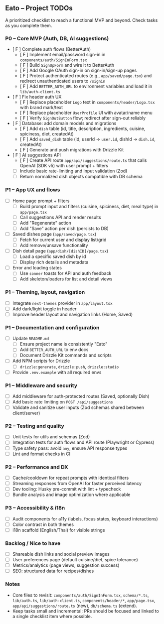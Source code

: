 ## Eato – Project TODOs

A prioritized checklist to reach a functional MVP and beyond. Check tasks as you complete them.

### P0 – Core MVP (Auth, DB, AI suggestions)

- [ F ] Complete auth flows (BetterAuth)
  - [ F ] Implement email/password sign-in in `components/auth/SignInForm.tsx`
  - [ F ] Build `SignUpForm` and wire it to BetterAuth
  - [ F ] Add Google OAuth sign-in on sign-in/sign-up pages
  - [ F ] Protect authenticated routes (e.g., `app/saved/page.tsx`) and redirect unauthenticated users to `/signin`
  - [ F ] Add `BETTER_AUTH_URL` to environment variables and load it in `lib/auth-client.ts`
- [ F ] Fix header auth UX
  - [ F ] Replace placeholder `Logo` text in `components/header/Logo.tsx` with brand mark/text
  - [ F ] Replace placeholder `UserProfile` UI with avatar/name menu
  - [ F ] Verify `SignOutButton` flow; redirect after sign-out reliably
- [ F ] Database: add domain models and migrations
  - [ F ] Add `dish` table (id, title, description, ingredients, cuisine, spiciness, diet, createdAt)
  - [ F ] Add `saved_dish` table (id, userId → `user.id`, dishId → `dish.id`, createdAt)
  - [ F ] Generate and push migrations with Drizzle Kit
- [ F ] AI suggestions API
  - [ F ] Create API route `app/api/suggestions/route.ts` that calls OpenAI (SDK v5) with user prompt + filters
  - [ ] Include basic rate-limiting and input validation (Zod)
  - [ ] Return normalized dish objects compatible with DB schema

### P1 – App UX and flows

- [ ] Home page prompt + filters
  - [ ] Build prompt input and filters (cuisine, spiciness, diet, meal type) in `app/page.tsx`
  - [ ] Call suggestions API and render results
  - [ ] Add "Regenerate" action
  - [ ] Add "Save" action per dish (persists to DB)
- [ ] Saved dishes page (`app/saved/page.tsx`)
  - [ ] Fetch for current user and display list/grid
  - [ ] Add remove/unsave functionality
- [ ] Dish detail page (`app/dish/[dishID]/page.tsx`)
  - [ ] Load a specific saved dish by id
  - [ ] Display rich details and metadata
- [ ] Error and loading states
  - [ ] Use `sonner` toasts for API and auth feedback
  - [ ] Add skeleton/loaders for list and detail views

### P1 – Theming, layout, navigation

- [ ] Integrate `next-themes` provider in `app/layout.tsx`
- [ ] Add dark/light toggle in header
- [ ] Improve header layout and navigation links (Home, Saved)

### P1 – Documentation and configuration

- [ ] Update `README.md`
  - [ ] Ensure project name is consistently "Eato"
  - [ ] Add `BETTER_AUTH_URL` to env docs
  - [ ] Document Drizzle Kit commands and scripts
- [ ] Add NPM scripts for Drizzle
  - [ ] `drizzle:generate`, `drizzle:push`, `drizzle:studio`
- [ ] Provide `.env.example` with all required envs

### P1 – Middleware and security

- [ ] Add middleware for auth-protected routes (Saved, optionally Dish)
- [ ] Add basic rate limiting on `POST /api/suggestions`
- [ ] Validate and sanitize user inputs (Zod schemas shared between client/server)

### P2 – Testing and quality

- [ ] Unit tests for utils and schemas (Zod)
- [ ] Integration tests for auth flows and API route (Playwright or Cypress)
- [ ] Type safety pass: avoid `any`, ensure API response types
- [ ] Lint and format checks in CI

### P2 – Performance and DX

- [ ] Cache/cooldown for repeat prompts with identical filters
- [ ] Streaming responses from OpenAI for faster perceived latency
- [ ] Dev tooling: Husky pre-commit with lint + typecheck
- [ ] Bundle analysis and image optimization where applicable

### P3 – Accessibility & i18n

- [ ] Audit components for a11y (labels, focus states, keyboard interactions)
- [ ] Color contrast in both themes
- [ ] i18n scaffold (English/Thai) for visible strings

### Backlog / Nice to have

- [ ] Shareable dish links and social preview images
- [ ] User preferences page (default cuisine/diet, spice tolerance)
- [ ] Metrics/analytics (page views, suggestion success)
- [ ] SEO: structured data for recipes/dishes

### Notes

- Core files to revisit: `components/auth/SignInForm.tsx`, `schema/*.ts`, `lib/auth.ts`, `lib/auth-client.ts`, `components/header/*`, `app/page.tsx`, `app/api/suggestions/route.ts` (new), `db/schema.ts` (extend).
- Keep tasks small and incremental; PRs should be focused and linked to a single checklist item where possible.
